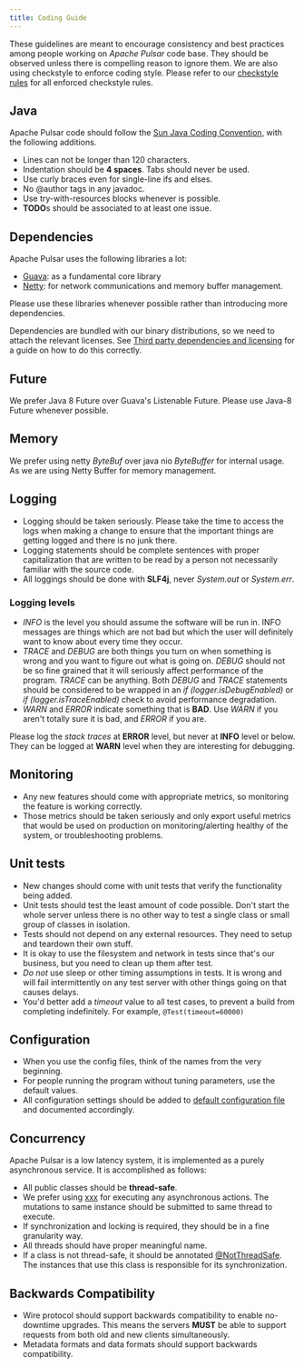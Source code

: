 ```yaml
---
title: Coding Guide
---
```


These guidelines are meant to encourage consistency and best practices among people working on _Apache Pulsar_ code base.
They should be observed unless there is compelling reason to ignore them. We are also using checkstyle to enforce coding style.
Please refer to our [checkstyle rules](https://github.com/apache/pulsar/blob/master/buildtools/src/main/resources/pulsar/checkstyle.xml) for all enforced checkstyle rules.

## Java

Apache Pulsar code should follow the [Sun Java Coding Convention](http://www.oracle.com/technetwork/java/javase/documentation/codeconvtoc-136057.html), with the following additions.

* Lines can not be longer than 120 characters.
* Indentation should be **4 spaces**. Tabs should never be used.
* Use curly braces even for single-line ifs and elses.
* No @author tags in any javadoc.
* Use try-with-resources blocks whenever is possible.
* **TODO**s should be associated to at least one issue. 

## Dependencies

Apache Pulsar uses the following libraries a lot:

* [Guava](https://github.com/google/guava): as a fundamental core library
* [Netty](http://netty.io/): for network communications and memory buffer management.

Please use these libraries whenever possible rather than introducing more dependencies. 

Dependencies are bundled with our binary distributions, so we need to attach the relevant licenses. See [Third party dependencies and licensing](/community/licensing) for a guide on how to do this correctly.

## Future

We prefer Java 8 Future over Guava's Listenable Future. Please use Java-8 Future whenever possible.

## Memory

We prefer using netty _ByteBuf_ over java nio _ByteBuffer_ for internal usage. As we are using Netty Buffer for memory management.

## Logging

* Logging should be taken seriously. Please take the time to access the logs when making a change to ensure that the important things are getting logged and there is no junk there.
* Logging statements should be complete sentences with proper capitalization that are written to be read by a person not necessarily familiar with the source code.
* All loggings should be done with **SLF4j**, never _System.out_ or _System.err_.

### Logging levels

- _INFO_ is the level you should assume the software will be run in. INFO messages are things which are not bad but which the user will definitely want to know about every time they occur.
- _TRACE_ and _DEBUG_ are both things you turn on when something is wrong and you want to figure out what is going on. _DEBUG_ should not be so fine grained that it will seriously affect performance of the program. _TRACE_ can be anything. Both _DEBUG_ and _TRACE_ statements should be considered to be wrapped in an _if (logger.isDebugEnabled)_ or _if (logger.isTraceEnabled)_ check to avoid performance degradation.
- _WARN_ and _ERROR_ indicate something that is **BAD**. Use _WARN_ if you aren't totally sure it is bad, and _ERROR_ if you are.

Please log the _stack traces_ at **ERROR** level, but never at **INFO** level or below. They can be logged at **WARN** level when they are interesting for debugging.

## Monitoring

* Any new features should come with appropriate metrics, so monitoring the feature is working correctly.
* Those metrics should be taken seriously and only export useful metrics that would be used on production on monitoring/alerting healthy of the system, or troubleshooting problems.

## Unit tests

* New changes should come with unit tests that verify the functionality being added.
* Unit tests should test the least amount of code possible. Don't start the whole server unless there is no other way to test a single class or small group of classes in isolation.
* Tests should not depend on any external resources. They need to setup and teardown their own stuff.
* It is okay to use the filesystem and network in tests since that's our business, but you need to clean up them after test.
* _Do not_ use sleep or other timing assumptions in tests. It is wrong and will fail intermittently on any test server with other things going on that causes delays.
* You'd better add a _timeout_ value to all test cases, to prevent a build from completing indefinitely. For example, `@Test(timeout=60000)`

## Configuration

* When you use the config files, think of the names from the very beginning.
* For people running the program without tuning parameters, use the default values.
* All configuration settings should be added to [default configuration file](https://github.com/apache/pulsar/tree/master/conf) and documented accordingly.

## Concurrency

Apache Pulsar is a low latency system, it is implemented as a purely asynchronous service. It is accomplished as follows:

* All public classes should be **thread-safe**.
* We prefer using [xxx]() for executing any asynchronous actions. The mutations to same instance should be submitted to same thread to execute.
* If synchronization and locking is required, they should be in a fine granularity way.
* All threads should have proper meaningful name.
* If a class is not thread-safe, it should be annotated [@NotThreadSafe](https://github.com/misberner/jsr-305/blob/master/ri/src/main/java/javax/annotation/concurrent/NotThreadSafe.java). The instances that use this class is responsible for its synchronization.

## Backwards Compatibility
* Wire protocol should support backwards compatibility to enable no-downtime upgrades. This means the servers **MUST** be able to support requests from both old and new clients simultaneously.
* Metadata formats and data formats should support backwards compatibility.
